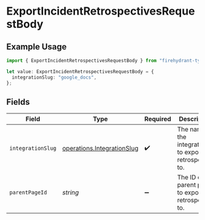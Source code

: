 # ExportIncidentRetrospectivesRequestBody

## Example Usage

```typescript
import { ExportIncidentRetrospectivesRequestBody } from "firehydrant-typescript-sdk/models/operations";

let value: ExportIncidentRetrospectivesRequestBody = {
  integrationSlug: "google_docs",
};
```

## Fields

| Field                                                                    | Type                                                                     | Required                                                                 | Description                                                              |
| ------------------------------------------------------------------------ | ------------------------------------------------------------------------ | ------------------------------------------------------------------------ | ------------------------------------------------------------------------ |
| `integrationSlug`                                                        | [operations.IntegrationSlug](../../models/operations/integrationslug.md) | :heavy_check_mark:                                                       | The name of the integration to export the retrospective to.              |
| `parentPageId`                                                           | *string*                                                                 | :heavy_minus_sign:                                                       | The ID of the parent page to export the retrospective to.                |